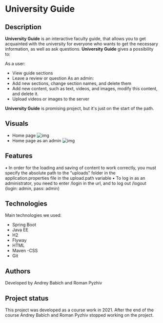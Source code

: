 # University Guide
## Description
**University Guide** is an interactive faculty guide, that allows you to get acquainted with the university for everyone who wants to get the necessary information, as well as ask questions.
**University Guide** gives a possibility to:  

As a user:
- View guide sections
- Leave a review or question
As an admin:
- Add new sections, change section names, and delete them
- Add new content, such as text, videos, and images, modify this content, and delete it.
- Upload videos or images to the server

**University Guide** is promising project, but it's just on the start of the path.  

## Visuals  

-  Home page
![img](https://i.postimg.cc/yxz6Qvyn/image.png)
- Home page as an admin
![img](https://i.postimg.cc/PxTFSD8Y/image.png)

## Features
•	In order for the loading and saving of content to work correctly, you must specify the absolute path to the "uploads" folder in the application.properties file in the upload.path variable
•	To log in as an administrator, you need to enter /login in the url, and to log out /logout (login: admin, pass: admin)

## Technologies
Main technologies we used:  

- Spring Boot
- Java EE
- H2
- Flyway
- HTML
- Maven
-CSS
- Git

## Authors
Developed by Andrey Babich and Roman Pyzhiv
## Project status
This project was developed as a course work in 2021. After the end of the course Andrey Babich and Roman Pyzhiv stopped working on the project.
